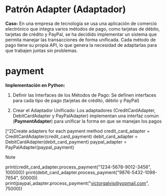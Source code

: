 # Patrón Adapter (Adaptador) 

**Caso:**
En una empresa de tecnología se usa una aplicación de comercio electrónico que integra varios métodos de pago, como tarjetas de débito, tarjetas de crédito y PayPal, se ha decidido implementar un sistema que permita manejar las transacciones de forma unificada. Cada método de pago tiene su propia API, lo que genera la necesidad de adaptarlas para que trabajen juntas sin problemas.


# payment 
**Implementación en Python:** 


1. Definir las Interfaces de los Métodos de Pago:
Se definen interfaces para cada tipo de pago (tarjetas de crédito, débito y PayPal)

2. Crear el Adaptador Unificado:
Los adaptadores (CreditCardAdapter, DebitCardAdapter y PayPalAdapter) implementan una interfaz común (**PaymentAdapter**) para unificar la forma en que se manejan los pagos

<a name="Uso:"></a>

[^1]:Create instances of payment methods
credit_card_payment = CreditCardPayment()
debit_card_payment = DebitCardPayment()
paypal_payment = PayPalPayment()

[^2]Create adapters for each payment method
credit_card_adapter = CreditCardAdapter(credit_card_payment)
debit_card_adapter = DebitCardAdapter(debit_card_payment)
paypal_adapter = PayPalAdapter(paypal_payment)

> [!NOTE]
>print(credit_card_adapter.process_payment("1234-5678-9012-3456", 100000))
>print(debit_card_adapter.process_payment("9876-5432-1098-7654", 50000))
>print(paypal_adapter.process_payment("victorgalvis@yopmail.com", 75000))


